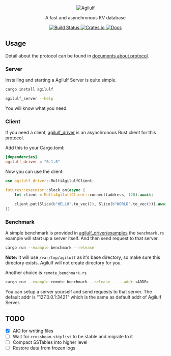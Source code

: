 <p align="center">
    <img src="https://upload.wikimedia.org/wikipedia/commons/4/42/Nuremberg_chronicles_f_150r_3.jpg" alt="Agilulf">
</p>

<p align="center">
    A fast and asynchronous KV database
</p>

<p align="center">
  <a href="https://travis-ci.com/YangKeao/Agilulf">
    <img alt="Build Status" src="https://travis-ci.com/YangKeao/Agilulf.svg?branch=master">
  </a>

  <a href="https://crates.io/crates/agilulf">
    <img alt="Crates.io" src="https://img.shields.io/crates/v/agilulf.svg">
  </a>
  
  <a href="https://yangkeao.github.io/Agilulf/agilulf/">
    <img alt="Docs" src="https://img.shields.io/badge/docs-current-success.svg">
  </a>
</p>

## Usage

Detail about the protocol can be found in [documents about protocol](https://github.com/YangKeao/Agilulf/tree/master/agilulf_protocol).

### Server

Installing and starting a Agilulf Server is quite simple.

```bash
cargo install agilulf

agilulf_server --help
```

You will know what you need.

### Client

If you need a client, [agilulf_driver](https://github.com/YangKeao/Agilulf/tree/master/agilulf_driver)
is an asynchronous Rust client for this protocol.

Add this to your Cargo.toml:

```toml
[dependencies]
agilulf_driver = "0.1.0"
```

Now you can use the client:

```rust
use agilulf_driver::MultiAgilulfClient;

futures::executor::block_on(async {
    let client = MultiAgilulfClient::connect(address, 128).await;
    
    client.put(Slice(b"HELLO".to_vec()), Slice(b"WORLD".to_vec())).await;
})
```

### Benchmark

A simple benchmark is provided in [agilulf_driver/examples](https://github.com/YangKeao/Agilulf/tree/master/agilulf_driver/examples)
the `benchmark.rs` example will start up a server itself. And then send request to that server.

```bash
cargo run --example benchmark --release
```

**Note:** It will use `/var/tmp/agilulf` as it's base directory, so make sure this directory exists. Agilulf will
not create directory for you.

Another choice is `remote_benchmark.rs`

```bash
cargo run --example remote_benchmark --release -- --addr <ADDR>
```

You can setup a server yourself and send requests to that server. The default addr is "127.0.0.1:3421" which
is the same as default addr of Agilulf Server.

## TODO

- [x] AIO for writing files
- [ ] Wait for `crossbeam-skiplist` to be stable and migrate to it
- [ ] Compact SSTables into higher level
- [ ] Restore data from frozen logs